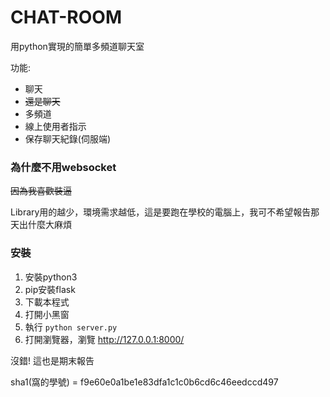 # CHAT-ROOM
用python實現的簡單多頻道聊天室

功能:
- 聊天
- ~~還是聊天~~
- 多頻道
- 線上使用者指示
- 保存聊天紀錄(伺服端)

### 為什麼不用websocket

~~因為我喜歡裝逼~~

Library用的越少，環境需求越低，這是要跑在學校的電腦上，我可不希望報告那天出什麼大麻煩

### 安裝
1. 安裝python3
2. pip安裝flask
3. 下載本程式
4. 打開小黑窗
5. 執行 `python server.py`
6. 打開瀏覽器，瀏覽 http://127.0.0.1:8000/

沒錯!
這也是期末報告

sha1(窩的學號) = f9e60e0a1be1e83dfa1c1c0b6cd6c46eedccd497